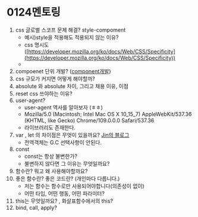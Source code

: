 # 0124멘토링

1. css 글로벌 스코프 문제 해결? style-compoment
    - 예시)style을 적용해도 적용되지 않는 이유?
    - css 명시도 ([https://developer.mozilla.org/ko/docs/Web/CSS/Specificity](https://developer.mozilla.org/ko/docs/Web/CSS/Specificity))
    - 
2. compoenet 단위 개발? ([component개발](https://github.com/nara04040/Prepare_For_F-LAB/blob/main/Mentoring/0124%EB%A9%98%ED%86%A0%EB%A7%81/02_component%EB%8B%A8%EC%9C%84%EA%B0%9C%EB%B0%9C.md))
3. css 규모가 커지면 어떻게 해야할까?
4. absolute 와 absolute 차이, 그리고 채용 이유, 이점
5. reset css 쓰야하는 이유?
6. user-agent?
    - user-agent 역사를 알아보자 (ㅎㅎ)
    - Mozilla/5.0 (Macintosh; Intel Mac OS X 10_15_7) AppleWebKit/537.36 (KHTML, like Gecko) Chrome/109.0.0.0 Safari/537.36
    - 라이브러리도 존재한다.
7. var , let 의 차이점은 무엇이 있을까요? [Jin의 블로그](https://velog.io/@jin04040/F-LAB-var-let-const%EC%9D%98-%EC%B0%A8%EC%9D%B4%EC%A0%90)
    - 전역객체는 G.C 선택사항이 안된다.
8. const
    - const는 항상 불변한가?
    - 불변하지 않다면 그 이유는 무엇일까요?
9. 함수란? 뭐고 왜 사용해야할까요?
10. 좋은 함수란? 좋은 코드란? (개인마다 다릅니다.)
    - 저는 함수는 함수로만 사용되어야합니다(의존성이 없이)
    - 어떤 타입, 어떤 행동, 어떤 파라미터?
11. this는 무엇일까요? , 화살표함수에서의 this?
12. bind, call, apply?